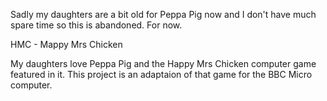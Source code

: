 Sadly my daughters are a bit old for Peppa Pig now and I don't have much spare time so this is abandoned. 
For now.

HMC - Mappy Mrs Chicken

My daughters love Peppa Pig and the Happy Mrs Chicken computer game featured in it.
This project is an adaptaion of that game for the BBC Micro computer.
